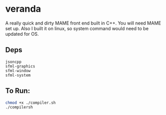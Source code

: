 # veranda

A really quick and dirty MAME front end built in C++. You will need MAME set up. Also I built it on linux, so system command would need to be updated for OS.

## Deps

```
jsoncpp
sfml-graphics
sfml-window
sfml-system
```


## To Run:

``` bash
chmod +x ./compiler.sh
./compilersh
```
